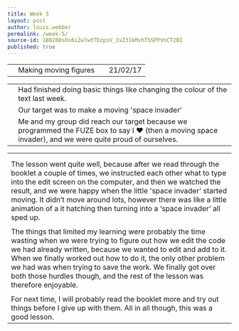 ```yaml
---
title: Week 5
layout: post
author: louis.webber
permalink: /week-5/
source-id: 1B0208sOs6iZw7wtTDzpsV_IvZ31kMvhTSSPPVnCT2BI
published: true
---
```

<table>
  <tr>
    <td></td>
    <td>Making moving figures</td>
    <td></td>
    <td>21/02/17</td>
  </tr>
</table>


<table>
  <tr>
    <td></td>
    <td>Had finished doing basic things like changing the colour of the text last week.</td>
  </tr>
  <tr>
    <td></td>
    <td>Our target was to make a moving 'space invader'</td>
  </tr>
  <tr>
    <td></td>
    <td> Me and my group did reach our target because we programmed the FUZE box to say I ❤️ (then a moving space invader), and we were quite proud of ourselves.</td>
  </tr>
</table>


<table>
  <tr>
    <td></td>
  </tr>
  <tr>
    <td></td>
  </tr>
  <tr>
    <td>The lesson went quite well, because after we read through the booklet a couple of times, we instructed each other what to type into the edit screen on the computer, and then we watched the result, and we were happy when the little 'space invader' started moving. It didn’t move around lots, however there was like a little animation of a it hatching then turning into a ‘space invader’ all sped up.</td>
  </tr>
  <tr>
    <td></td>
  </tr>
  <tr>
    <td>The things that limited my learning were probably the time wasting when we were trying to figure out how we edit the code we had already written, because we wanted to edit and add to it. When we finally worked out how to do it, the only other problem we had was when trying to save the work. We finally got over both those hurdles though, and the rest of the lesson was therefore enjoyable.</td>
  </tr>
  <tr>
    <td></td>
  </tr>
  <tr>
    <td>For next time, I will probably read the booklet more and try out things before I give up with them. All in all though, this was a good lesson.</td>
  </tr>
</table>


